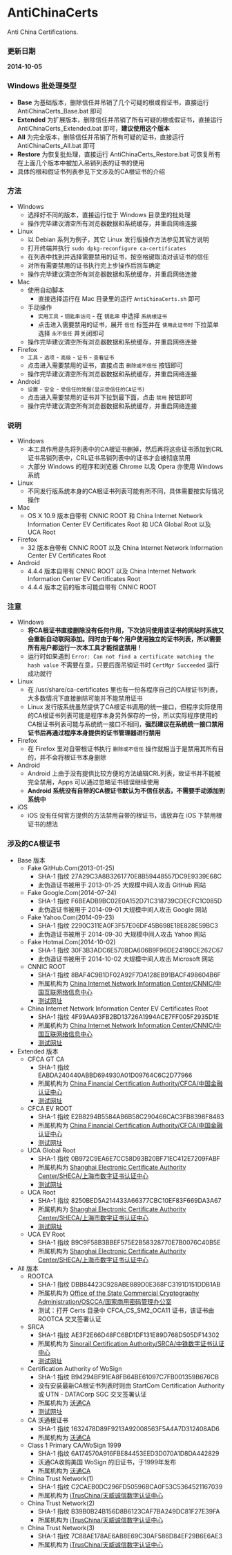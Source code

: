 ﻿AntiChinaCerts
==============
Anti China Certifications.

### 更新日期
**2014-10-05**

### Windows 批处理类型
* **Base** 为基础版本，删除信任并吊销了几个可疑的根或假证书，直接运行 AntiChinaCerts_Base.bat 即可
* **Extended** 为扩展版本，删除信任并吊销了所有可疑的根或假证书，直接运行 AntiChinaCerts_Extended.bat 即可，**建议使用这个版本**
* **All** 为完全版本，删除信任并吊销了所有可疑的证书，直接运行 AntiChinaCerts_All.bat 即可
* **Restore** 为恢复批处理，直接运行 AntiChinaCerts_Restore.bat 可恢复所有在上面几个版本中被加入吊销列表的证书的使用
* 具体的根和假证书列表参见下文涉及的CA根证书的介绍

### 方法
* Windows
    * 选择好不同的版本，直接运行位于 Windows 目录里的批处理
    * 操作完毕建议清空所有浏览器数据和系统缓存，并重启网络连接
* Linux
    * 以 Debian 系列为例子，其它 Linux 发行版操作方法参见其官方说明
    * 打开终端并执行 `sudo dpkg-reconfigure ca-certificates`
    * 在列表中找到并选择需要禁用的证书，按空格键取消对该证书的信任
    * 对所有需要禁用的证书执行完上步操作后回车确定
    * 操作完毕建议清空所有浏览器数据和系统缓存，并重启网络连接
* Mac
    * 使用自动脚本
        * 直接选择运行在 Mac 目录里的运行 `AntiChinaCerts.sh` 即可
    * 手动操作
        * `实用工具` - `钥匙串访问` - 在 `钥匙串` 中选择 `系统根证书`
        * 点击进入需要禁用的证书，展开 `信任` 标签并在 `使用此证书时` 下拉菜单选择 `永不信任` 并关闭即可
    * 操作完毕建议清空所有浏览器数据和系统缓存，并重启网络连接
* Firefox
    * `工具` - `选项` - `高级` - `证书` - `查看证书`
    * 点击进入需要禁用的证书，直接点击 `删除或不信任` 按钮即可
    * 操作完毕建议清空所有浏览器数据和系统缓存，并重启网络连接
* Android
    * `设置` - `安全` - `受信任的凭据(显示受信任的CA证书)`
    * 点击进入需要禁用的证书并下拉到最下面，点击 `禁用` 按钮即可
    * 操作完毕建议清空所有浏览器数据和系统缓存，并重启网络连接

### 说明
* Windows
    * 本工具作用是先将列表中的CA根证书删掉，然后再将这些证书添加到CRL证书吊销列表中，CRL证书吊销列表中的证书才会被彻底禁用
    * 大部分 Windows 的程序和浏览器 Chrome 以及 Opera 亦使用 Windows 系统
* Linux
    * 不同发行版系统本身的CA根证书列表可能有所不同，具体需要按实际情况操作
* Mac
    * OS X 10.9 版本自带有 CNNIC ROOT 和 China Internet Network Information Center EV Certificates Root 和 UCA Global Root 以及 UCA Root
* Firefox
    * 32 版本自带有 CNNIC ROOT 以及 China Internet Network Information Center EV Certificates Root
* Android
    * 4.4.4 版本自带有 CNNIC ROOT 以及 China Internet Network Information Center EV Certificates Root
    * 4.4.4 版本之前的版本可能自带有 CNNIC ROOT

### 注意
* Windows
    * **将CA根证书直接删除没有任何作用，下次访问使用该证书的网站时系统又会重新自动联网添加。同时由于每个用户使用独立的证书列表，所以需要所有用户都运行一次本工具才能彻底禁用！**
    * 运行时如果遇到 `Error: Can not find a certificate matching the hash value` 不需要在意，只要后面吊销证书时 `CertMgr Succeeded` 运行成功就行
* Linux
    * 在 /usr/share/ca-certificates 里也有一份各程序自己的CA根证书列表，大多数情况下直接删除可能并不能禁用证书
    * Linux 发行版系统虽然提供了CA根证书调用的统一接口，但程序实际使用的CA根证书列表可能是程序本身另外保存的一份，所以实际程序使用的CA根证书列表可能与系统统一接口不相同，**强烈建议在系统统一接口禁用证书后再通过程序本身提供的证书管理器进行禁用**
* Firefox
    * 在 Firefox 里对自带根证书执行 `删除或不信任` 操作就相当于是禁用其所有目的，并不会将根证书本身删除
* Android
    * Android 上由于没有提供比较方便的方法编辑CRL列表，故证书并不能被完全禁用，Apps 可以通过忽略证书错误继续使用
    * **Android 系统没有自带的CA根证书默认为不信任状态，不需要手动添加到系统中**
* iOS
    * iOS 没有任何官方提供的方法禁用自带的根证书，请放弃在 iOS 下禁用根证书的想法

### 涉及的CA根证书
* Base 版本
    * Fake GitHub.Com(2013-01-25)
        * SHA-1 指纹 ‎27A29C3A8B3261770E8B59448557DC9E9339E68C
        * 此伪造证书被用于 2013-01-25 大规模中间人攻击 GitHub 网站
    * Fake Google.Com(2014-07-24)
        * SHA-1 指纹 ‎F6BEADB9BC02E0A152D71C318739CDECFC1C085D
        * 此伪造证书被用于 2014-09-01 大规模中间人攻击 Google 网站
    * Fake Yahoo.Com(2014-09-23)
        * SHA-1 指纹 ‎2290C311EA0F3F57E06DF45B698E18E828E59BC3
        * 此伪造证书被用于 2014-09-30 大规模中间人攻击 Yahoo 网站
	* Fake Hotmai.Com(2014-10-02)
        * SHA-1 指纹 ‎30F3B3ADC6E570BDA606B9F96DE24190CE262C67
        * 此伪造证书被用于 2014-10-02 大规模中间人攻击 Microsoft 网站
    * CNNIC ROOT
        * SHA-1 指纹 8BAF4C9B1DF02A92F7DA128EB91BACF498604B6F
        * 所属机构为 [China Internet Network Information Center/CNNIC/中国互联网络信息中心](http://www.cnnic.net.cn)
        * [测试网址](https://www.cnnic.net.cn)
    * China Internet Network Information Center EV Certificates Root
        * SHA-1 指纹 4F99AA93FB2BD13726A1994ACE7FF005F2935D1E
        * 所属机构为 [China Internet Network Information Center/CNNIC/中国互联网络信息中心](http://www.cnnic.net.cn)
        * [测试网址](https://evdemo.cnnic.cn)
* Extended 版本
    * CFCA GT CA
        * SHA-1 指纹 EABDA240440ABBD694930A01D09764C6C2D77966
        * 所属机构为 [China Financial Certification Authority/CFCA/中国金融认证中心](http://www.cfca.com.cn)
        * [测试网址](https://cstest.cfca.com.cn)
    * CFCA EV ROOT
        * SHA-1 指纹 E2B8294B5584AB6B58C290466CAC3FB8398F8483
        * 所属机构为 [China Financial Certification Authority/CFCA/中国金融认证中心](http://www.cfca.com.cn)
        * [测试网址](https://cs.cfca.com.cn)
    * UCA Global Root
        * SHA-1 指纹 0B972C9EA6E7CC58D93B20BF71EC412E7209FABF
        * 所属机构为 [Shanghai Electronic Certificate Authority Center/SHECA/上海市数字证书认证中心](http://www.sheca.com)
        * [测试网址](https://www.sheca.com)
    * UCA Root
        * SHA-1 指纹 8250BED5A214433A66377CBC10EF83F669DA3A67
        * 所属机构为 [Shanghai Electronic Certificate Authority Center/SHECA/上海市数字证书认证中心](http://www.sheca.com)
        * [测试网址](https://ibanks.bankofshanghai.com)
    * UCA EV Root
        * SHA-1 指纹 B9C9F58B3BBEF575E2B58328770E7B0076C40B5E
        * 所属机构为 [Shanghai Electronic Certificate Authority Center/SHECA/上海市数字证书认证中心](http://www.sheca.com)
* All 版本
    * ROOTCA
        * SHA-1 指纹 ‎DBB84423C928ABE889D0E368FC3191D151DDB1AB
        * 所属机构为 [Office of the State Commercial Cryptography Administration/OSCCA/国家商用密码管理办公室](http://www.oscca.gov.cn)
        * 测试：打开 Certs 目录中 CFCA_CS_SM2_OCA11 证书，该证书由 ROOTCA 交叉签署认证
    * SRCA
        * SHA-1 指纹 ‎AE3F2E66D48FC6BD1DF131E89D768D505DF14302
        * 所属机构为 [Sinorail Certification Authority/SRCA/中铁数字证书认证中心](http://www.12306.cn)
        * [测试网址](https://kyfw.12306.cn)
    * Certification Authority of WoSign
        * SHA-1 指纹 B94294BF91EA8FB64BE61097C7FB001359B676CB
        * 没有安装最新CA根证书列表时则由 StartCom Certification Authority 或 UTN - DATACorp SGC 交叉签署认证
        * 所属机构为 [沃通CA](http://www.wosign.com)
        * [测试网址](https://www.wosign.com)
    * CA 沃通根证书
        * SHA-1 指纹 1632478D89F9213A92008563F5A4A7D312408AD6
        * 所属机构为 [沃通CA](http://www.wosign.com)
    * Class 1 Primary CA/WoSign 1999
        * SHA-1 指纹 ‎6A174570A916FBE84453EED3D070A1D8DA442829
        * 沃通CA收购美国 WoSign 的旧证书，于1999年发布
        * 所属机构为 [沃通CA](http://www.wosign.com)
    * China Trust Network(1)
        * SHA-1 指纹 C2CAEB0DC296FD50596BCA0F53C5364521167039
        * 所属机构为 [iTrusChina/天威诚信数字认证中心](http://www.itrus.com.cn)
    * China Trust Network(2)
        * SHA-1 指纹 B39B0B24B156D8B6123CAF7BA249DC81F27E39FA
        * 所属机构为 [iTrusChina/天威诚信数字认证中心](http://www.itrus.com.cn)
    * China Trust Network(3)
        * SHA-1 指纹 7C88AE178AE6AB8E69C30AF586D84EF29B6E6AE3
        * 所属机构为 [iTrusChina/天威诚信数字认证中心](http://www.itrus.com.cn)

